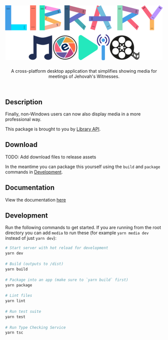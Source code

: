 <h1 align="center">
  <img src="./app/renderer/src/assets/logo-banner.png">
</h1>

<p align="center">
  A cross-platform desktop application that simplifies showing media for meetings of Jehovah's Witnesses.
</p>

<br>

## Description

Finally, non-Windows users can now also display media in a more professional way.

This package is brought to you by [Library API](../../README.md).

## Download

TODO: Add download files to release assets

In the meantime you can package this yourself using the `build` and `package` commands in [Development](#Development).

## Documentation

View the documentation [here](https://benshelton.github.io/library-api/media/)

## Development

Run the following commands to get started. If you are running from the root directory you can add `media` to run these (for example `yarn media dev` instead of just `yarn dev`):

```bash
# Start server with hot reload for development
yarn dev

# Build (outputs to /dist)
yarn build

# Package into an app (make sure to `yarn build` first)
yarn package

# Lint files
yarn lint

# Run test suite
yarn test

# Run Type Checking Service
yarn tsc
```
